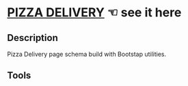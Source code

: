 # [PIZZA DELIVERY](https://guavalines.github.io/Pizza_Delivery/) ☜ see it here

## Description
Pizza Delivery page schema build with Bootstap utilities.

## Tools



